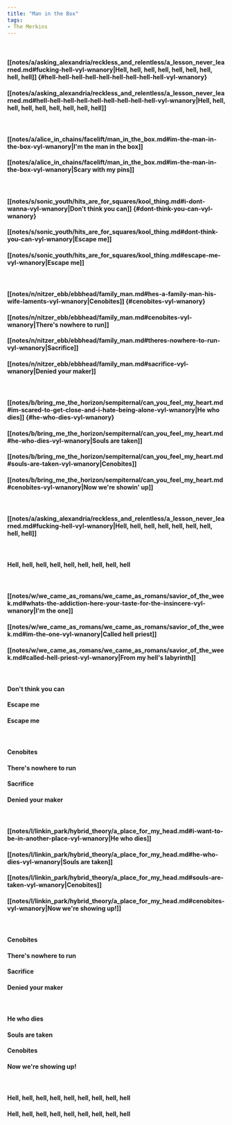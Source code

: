 ```yaml
---
title: "Man in the Box"
tags:
- The Merkins
---
```

&nbsp;
#### [[notes/a/asking_alexandria/reckless_and_relentless/a_lesson_never_learned.md#fucking-hell-vyl-wnanory|Hell, hell, hell, hell, hell, hell, hell, hell, hell]] {#hell-hell-hell-hell-hell-hell-hell-hell-hell-vyl-wnanory}
#### [[notes/a/asking_alexandria/reckless_and_relentless/a_lesson_never_learned.md#hell-hell-hell-hell-hell-hell-hell-hell-hell-vyl-wnanory|Hell, hell, hell, hell, hell, hell, hell, hell, hell]]
&nbsp;
#### [[notes/a/alice_in_chains/facelift/man_in_the_box.md#im-the-man-in-the-box-vyl-wnanory|I'm the man in the box]]
#### [[notes/a/alice_in_chains/facelift/man_in_the_box.md#im-the-man-in-the-box-vyl-wnanory|Scary with my pins]]
&nbsp;
#### [[notes/s/sonic_youth/hits_are_for_squares/kool_thing.md#i-dont-wanna-vyl-wnanory|Don't think you can]] {#dont-think-you-can-vyl-wnanory}
#### [[notes/s/sonic_youth/hits_are_for_squares/kool_thing.md#dont-think-you-can-vyl-wnanory|Escape me]]
#### [[notes/s/sonic_youth/hits_are_for_squares/kool_thing.md#escape-me-vyl-wnanory|Escape me]]
&nbsp;
#### [[notes/n/nitzer_ebb/ebbhead/family_man.md#hes-a-family-man-his-wife-laments-vyl-wnanory|Cenobites]] {#cenobites-vyl-wnanory}
#### [[notes/n/nitzer_ebb/ebbhead/family_man.md#cenobites-vyl-wnanory|There's nowhere to run]]
#### [[notes/n/nitzer_ebb/ebbhead/family_man.md#theres-nowhere-to-run-vyl-wnanory|Sacrifice]]
#### [[notes/n/nitzer_ebb/ebbhead/family_man.md#sacrifice-vyl-wnanory|Denied your maker]]
&nbsp;
#### [[notes/b/bring_me_the_horizon/sempiternal/can_you_feel_my_heart.md#im-scared-to-get-close-and-i-hate-being-alone-vyl-wnanory|He who dies]] {#he-who-dies-vyl-wnanory}
#### [[notes/b/bring_me_the_horizon/sempiternal/can_you_feel_my_heart.md#he-who-dies-vyl-wnanory|Souls are taken]]
#### [[notes/b/bring_me_the_horizon/sempiternal/can_you_feel_my_heart.md#souls-are-taken-vyl-wnanory|Cenobites]]
#### [[notes/b/bring_me_the_horizon/sempiternal/can_you_feel_my_heart.md#cenobites-vyl-wnanory|Now we're showin' up]]
&nbsp;
#### [[notes/a/asking_alexandria/reckless_and_relentless/a_lesson_never_learned.md#fucking-hell-vyl-wnanory|Hell, hell, hell, hell, hell, hell, hell, hell, hell]]
&nbsp;
#### Hell, hell, hell, hell, hell, hell, hell, hell, hell
&nbsp;
#### [[notes/w/we_came_as_romans/we_came_as_romans/savior_of_the_week.md#whats-the-addiction-here-your-taste-for-the-insincere-vyl-wnanory|I'm the one]]
#### [[notes/w/we_came_as_romans/we_came_as_romans/savior_of_the_week.md#im-the-one-vyl-wnanory|Called hell priest]]
#### [[notes/w/we_came_as_romans/we_came_as_romans/savior_of_the_week.md#called-hell-priest-vyl-wnanory|From my hell's labyrinth]]
&nbsp;
#### Don't think you can
#### Escape me
#### Escape me
&nbsp;
#### Cenobites
#### There's nowhere to run
#### Sacrifice
#### Denied your maker
&nbsp;
#### [[notes/l/linkin_park/hybrid_theory/a_place_for_my_head.md#i-want-to-be-in-another-place-vyl-wnanory|He who dies]]
#### [[notes/l/linkin_park/hybrid_theory/a_place_for_my_head.md#he-who-dies-vyl-wnanory|Souls are taken]]
#### [[notes/l/linkin_park/hybrid_theory/a_place_for_my_head.md#souls-are-taken-vyl-wnanory|Cenobites]]
#### [[notes/l/linkin_park/hybrid_theory/a_place_for_my_head.md#cenobites-vyl-wnanory|Now we're showing up!]]
&nbsp;
#### Cenobites
#### There's nowhere to run
#### Sacrifice
#### Denied your maker
&nbsp;
#### He who dies
#### Souls are taken
#### Cenobites
#### Now we're showing up!
&nbsp;
#### Hell, hell, hell, hell, hell, hell, hell, hell, hell
#### Hell, hell, hell, hell, hell, hell, hell, hell, hell
